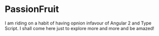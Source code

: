 # PassionFruit
I am riding on a habit of having opnion infavour of Angular 2 and Type Script. I shall come here just to explore more and more and be amazed! 
